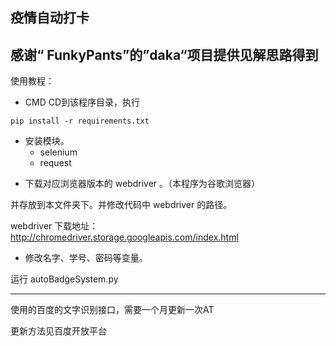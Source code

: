 疫情自动打卡  
---
感谢“ FunkyPants”的”daka“项目提供见解思路得到
---


使用教程：
 - CMD CD到该程序目录，执行 

  ```
  pip install -r requirements.txt
  ```

* 安装模块。
  * selenium 
  * request 

 - 下载对应浏览器版本的 webdriver 。（本程序为谷歌浏览器）
 
并存放到本文件夹下。并修改代码中 webdriver 的路径。
 
 webdriver 下载地址：http://chromedriver.storage.googleapis.com/index.html
 
 - 修改名字、学号、密码等变量。

  运行 autoBadgeSystem.py

---

使用的百度的文字识别接口，需要一个月更新一次AT

更新方法见百度开放平台




